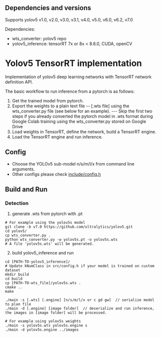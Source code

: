 ## Dependencies and versions

Supports yolov5 v1.0, v2.0, v3.0, v3.1, v4.0, v5.0, v6.0, v6.2, v7.0

Dependencies:
- wts_converter: yolov5 repo
- yolov5_inference: tensorRT 7x or 8x < 8.6.0, CUDA, openCV

# Yolov5 TensorRT implementation

Implementation of yolov5 deep learning networks with TensorRT network definition API.

The basic workflow to run inference from a pytorch is as follows:
1. Get the trained model from pytorch.
2. Export the weights to a plain text file -- [.wts file] using the wts_converter.py file (see below for an example).
--- Skip the first two steps if you already converted the pytorch model in .wts format during Google Colab training using the wts_converter.py stored on Google Drive
3. Load weights in TensorRT, define the network, build a TensorRT engine.
4. Load the TensorRT engine and run inference.

## Config

- Choose the YOLOv5 sub-model n/s/m/l/x from command line arguments.
- Other configs please check [include/config.h](include/config.h)

## Build and Run

### Detection

1. generate .wts from pytorch with .pt

```
# For example using the yolov5s model
git clone -b v7.0 https://github.com/ultralytics/yolov5.git
cd yolov5/
cp wts_converter.py .
python wts_converter.py -w yolov5s.pt -o yolov5s.wts
# A file 'yolov5s.wts' will be generated.
```

2. build yolov5_inference and run

```
cd [PATH-TO-yolov5_inference]/
# Update kNumClass in src/config.h if your model is trained on custom dataset
mkdir build
cd build
cp [PATH-TO-wts_file]/yolov5s.wts .
cmake ..
make

./main -s [.wts] [.engine] [n/s/m/l/x or c gd gw]  // serialize model to plan file
./main -d [.engine] [image folder]  // deserialize and run inference, the images in [image folder] will be processed.

# For example using yolov5s weights
./main -s yolov5s.wts yolov5s.engine s
./main -d yolov5s.engine ../images

